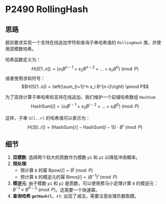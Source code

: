 # P2490 RollingHash

## 思路

题目要求实现一个支持在线追加字符和查询子串哈希值的 `RollingHash` 类，并使用双模数哈希。

哈希函数定义为：\
$$H(S[1..n]) = (s_1 B^{n-1} + s_2 B^{n-2} + \dots + s_n B^0) \pmod P$$
或者使用求和符号：\
$$H(S[1..n]) = \left(\sum_{i=1}^n s_i B^{n-i}\right) \pmod P$$

为了高效计算子串哈希和支持在线追加，我们维护一个前缀哈希数组 `HashSum`\
$$\text{HashSum}[i] = (s_1 B^{i-1} + s_2 B^{i-2} + \dots + s_i B^0) \pmod P$$

这样，子串 `S[l..r]` 的哈希值可以表示为：
$$H(S[l..r]) = ( \text{HashSum}[r] - \text{HashSum}[l-1] ) \cdot B^{r} \pmod P$$

## 细节

1.  **双模数**: 选择两个较大的质数作为模数 `p1` 和 `p2` 以降低冲突概率。
2.  **预处理**:
    *   预计算 `B` 的幂 $\text{Bpow}[i] = B^i \pmod P$
    *   预计算 `B` 的模逆元的幂 $\text{Binvs}[i] = (B^{-1})^i \pmod P$
3.  **模逆元**: 由于模数 `p1` 和 `p2` 是质数，可以使用费马小定理计算 `B` 的模逆元：$B^{-1} \equiv B^{P-2} \pmod P$。这需要一个快速幂。
4.  **查询哈希 `getHash(l, r)`**: 出现了减法，需要注意处理负数取模。
